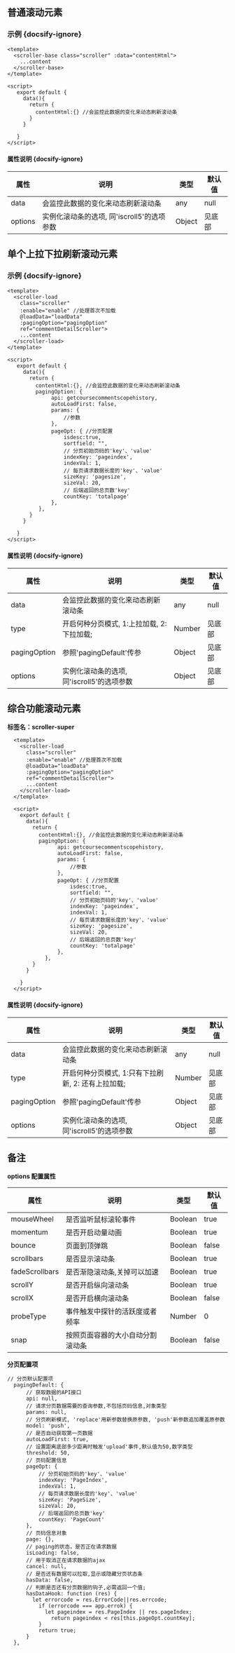 ## 普通滚动元素

### 示例 {docsify-ignore}

```
<template>
  <scroller-base class="scroller" :data="contentHtml">
    ...content
  </scroller-base>
</template>

<script>
   export default {
     data(){
       return {
         contentHtml:{} //会监控此数据的变化来动态刷新滚动条
       }
     }

   }
</script>
```

#### 属性说明 {docsify-ignore}

| 属性 | 说明 | 类型 | 默认值 |
| --- | --- | --- | --- |
| data | 会监控此数据的变化来动态刷新滚动条 | any | null |
| options | 实例化滚动条的选项, 同'iscroll5'的选项参数 | Object | 见底部 |

## 单个上拉下拉刷新滚动元素

### 示例 {docsify-ignore}

```
<template>
  <scroller-load 
    class="scroller"
    :enable="enable" //处理首次不加载
    @loadData="loadData"
    :pagingOption="pagingOption"
    ref="commentDetailScroller">
    ...content
  </scroller-load>
</template>

<script>
   export default {
     data(){
       return {
         contentHtml:{}, //会监控此数据的变化来动态刷新滚动条
         pagingOption: {
              api: getcoursecommentscopehistory,
              autoLoadFirst: false,
              params: {
                  //参数
              },
              pageOpt: { //分页配置
                  isdesc:true,
                  sortfield: "",
                  // 分页初始页码的'key'、'value'
                  indexKey: 'pageindex',
                  indexVal: 1,
                  // 每页请求数据长度的'key'、'value'
                  sizeKey: 'pagesize',
                  sizeVal: 20,
                  // 后端返回的总页数'key'
                  countKey: 'totalpage'
              },
          },
       }
     }

   }
</script>
```

#### 属性说明 {docsify-ignore}

| 属性 | 说明 | 类型 | 默认值 |
| --- | --- | --- | --- |
| data | 会监控此数据的变化来动态刷新滚动条 | any | null |
| type | 开启何种分页模式, 1:上拉加载, 2: 下拉加载; | Number | 见底部 |
| pagingOption | 参照'pagingDefault'传参 | Object | 见底部 |
| options | 实例化滚动条的选项, 同'iscroll5'的选项参数 | Object | 见底部 |


## 综合功能滚动元素

**标签名：scroller-super**

```
  <template>
    <scroller-load 
      class="scroller"
      :enable="enable" //处理首次不加载
      @loadData="loadData"
      :pagingOption="pagingOption"
      ref="commentDetailScroller">
      ...content
    </scroller-load>
  </template>

  <script>
    export default {
      data(){
        return {
          contentHtml:{}, //会监控此数据的变化来动态刷新滚动条
          pagingOption: {
                api: getcoursecommentscopehistory,
                autoLoadFirst: false,
                params: {
                    //参数
                },
                pageOpt: { //分页配置
                    isdesc:true,
                    sortfield: "",
                    // 分页初始页码的'key'、'value'
                    indexKey: 'pageindex',
                    indexVal: 1,
                    // 每页请求数据长度的'key'、'value'
                    sizeKey: 'pagesize',
                    sizeVal: 20,
                    // 后端返回的总页数'key'
                    countKey: 'totalpage'
                },
            },
        }
      }

    }
  </script>
```

#### 属性说明 {docsify-ignore}

| 属性 | 说明 | 类型 | 默认值 |
| --- | --- | --- | --- |
| data | 会监控此数据的变化来动态刷新滚动条 | any | null |
| type | 开启何种分页模式, 1:只有下拉刷新, 2: 还有上拉加载; | Number | 见底部 |
| pagingOption | 参照'pagingDefault'传参 | Object | 见底部 |
| options | 实例化滚动条的选项, 同'iscroll5'的选项参数 | Object | 见底部 |


## 备注
 
**options 配置属性**

| 属性 | 说明 | 类型 | 默认值 |
| --- | --- | --- | --- |
| mouseWheel | 是否监听鼠标滚轮事件 | Boolean | true |
| momentum |   是否开启动量动画  | Boolean | true |
| bounce | 页面到顶弹跳 | Boolean | false |
| scrollbars | 是否显示滚动条 | Boolean | true |
| fadeScrollbars | 是否渐隐滚动条,关掉可以加速 | Boolean | true |
| scrollY | 是否开启纵向滚动条 | Boolean | true |
| scrollX | 是否开启横向滚动条 | Boolean | false |
| probeType | 事件触发中探针的活跃度或者频率 | Number | 0 |
| snap | 按照页面容器的大小自动分割滚动条 | Boolean | false |

**分页配置项**
```
// 分页默认配置项
  pagingDefault: {
      // 获取数据的API接口
      api: null,
      // 请求分页数据需要的查询参数,不包括页码信息,对象类型
      params: null,
      // 分页刷新模式, 'replace'用新参数替换原参数, 'push'新参数追加覆盖原参数
      model: 'push',
      // 是否自动获取第一页数据
      autoLoadFirst: true,
      // 设置距离底部多少距离时触发'upload'事件,默认值为50,数字类型
      threshold: 50,
      // 页码配置信息
      pageOpt: {
          // 分页初始页码的'key'、'value'
          indexKey: 'PageIndex',
          indexVal: 1,
          // 每页请求数据长度的'key'、'value'
          sizeKey: 'PageSize',
          sizeVal: 20,
          // 后端返回的总页数'key'
          countKey: 'PageCount'
      },
      // 页码信息对象
      page: {},
      // paging的状态，是否正在请求数据
      isLoading: false,
      // 用于取消正在请求数据的ajax
      cancel: null,
      // 是否还有数据可以拉取,显示或隐藏分页状态条
      hasData: false,
      // 判断是否还有分页数据的钩子,必需返回一个值;
      hasDataHook: function (res) {
        let errorcode = res.ErrorCode||res.errcode;
          if (errorcode === app.errok) {
            let pageindex = res.PageIndex || res.pageIndex;
              return pageindex < res[this.pageOpt.countKey];
          }
          return true;
      }
  },
```